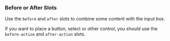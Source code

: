 ### Before or After Slots

Use the `before` and `after` slots to combine some content with the input box.

If you want to place a button, select or other control, you should use the `before-action` and `after-action` slots.
